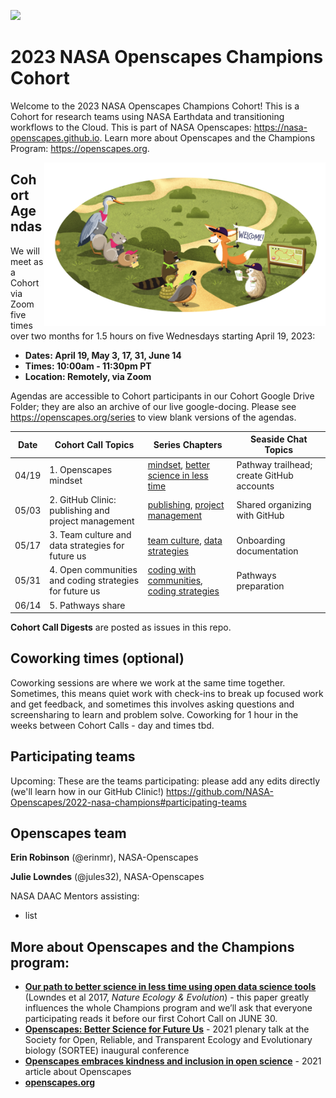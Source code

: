 <a align="left" href="https://github.com/nasa-openscapes/2022-nasa/"><img src="https://github.githubassets.com/images/modules/logos_page/GitHub-Mark.png" width="35px"></a>

# 2023 NASA Openscapes Champions Cohort 

Welcome to the 2023 NASA Openscapes Champions Cohort! This is a Cohort for research teams using NASA Earthdata and transitioning workflows to the Cloud. This is part of NASA Openscapes: <https://nasa-openscapes.github.io>. Learn more about Openscapes and the Champions Program: <https://openscapes.org>. 

<img align="right" src="horst-champions-trailhead.png" width="450">  

## Cohort Agendas

We will meet as a Cohort via Zoom five times over two months for 1.5 hours on five Wednesdays starting April 19, 2023:

- **Dates: April 19, May 3, 17, 31, June 14** 
- **Times: 10:00am - 11:30pm PT**
- **Location: Remotely, via Zoom**

Agendas are accessible to Cohort participants in our Cohort Google Drive Folder; they are also an archive of our live google-docing. Please see <https://openscapes.org/series> to view blank versions of the agendas. 

Date | Cohort Call Topics          | Series Chapters |      Seaside Chat Topics
----| ------------------|----------------------|--------------------------------
04/19 | 1. Openscapes mindset | [mindset](https://openscapes.github.io/series/mindset), [better science in less time](https://openscapes.github.io/series/better-science.html) | Pathway trailhead; create GitHub accounts 
05/03 | 2. GitHub Clinic: publishing and project management <br> | [publishing](https://openscapes.github.io/series/github-pub), [project management](https://openscapes.github.io/series/github-issues) | Shared organizing with GitHub
05/17 | 3. Team culture and data strategies for future us | [team culture](https://openscapes.github.io/series/team-culture), [data strategies](https://openscapes.github.io/series/data-strategies) | Onboarding documentation 
05/31 | 4. Open communities and coding strategies for future us | [coding with communities](https://openscapes.github.io/series/communities), [coding strategies](https://openscapes.github.io/series/coding-strategies) | Pathways preparation
06/14 | 5. Pathways share |  | 

**Cohort Call Digests** are posted as issues in this repo.


## Coworking times (optional)

Coworking sessions are where we work at the same time together. Sometimes, this means quiet work with check-ins to break up focused work and get feedback, and sometimes this involves asking questions and screensharing to learn and problem solve. Coworking for 1 hour in the weeks between Cohort Calls - day and times tbd.


## Participating teams

Upcoming: These are the teams participating: please add any edits directly (we'll learn how in our GitHub Clinic!) <https://github.com/NASA-Openscapes/2022-nasa-champions#participating-teams>

## Openscapes team

**Erin Robinson** (@erinmr), NASA-Openscapes

**Julie Lowndes** (@jules32), NASA-Openscapes


NASA DAAC Mentors assisting:

- list


## More about Openscapes and the Champions program:

* **[Our path to better science in less time using open data science tools](https://www.nature.com/articles/s41559-017-0160)** (Lowndes et al 2017, _Nature Ecology & Evolution_) - this paper greatly influences the whole Champions program and we’ll ask that everyone participating reads it before our first Cohort Call on JUNE 30. 
* **[Openscapes: Better Science for Future Us](https://docs.google.com/presentation/d/1HGw4P095-lblHiGQHXYidHiVysjrPxuojxTxKtE13vk/edit#slide=id.ge2b7c2f974_0_2017)** - 2021 plenary talk at the Society for Open, Reliable, and Transparent Ecology and Evolutionary biology (SORTEE) inaugural conference 
* **[Openscapes embraces kindness and inclusion in open science](https://sparcopen.org/impact-story/openscapes-embraces-kindness-and-inclusion-of-open-science/)** - 2021 article about Openscapes
* **[openscapes.org](https://openscapes.org/)**

